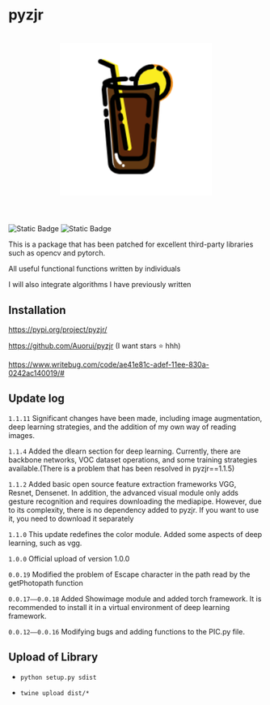 # pyzjr

<h1 align="center">
<img src="https://github.com/Auorui/AI-Learning-Materials/blob/main/webbg/%E5%86%B0%E7%BA%A2%E8%8C%B6.png" width="300">
</h1><br>

![Static Badge](https://img.shields.io/badge/GitHub-Auorui-bgr?link=https%3A%2F%2Fgithub.com%2FAuorui)
![Static Badge](https://img.shields.io/badge/Download-pyzjr-rgb?color=%233ABBEB&link=https%3A%2F%2Fpypi.org%2Fproject%2Fpyzjr)

This is a package that has been patched for excellent third-party libraries such as opencv and pytorch.

All useful functional functions written by individuals

I will also integrate algorithms I have previously written

## Installation

https://pypi.org/project/pyzjr/

https://github.com/Auorui/pyzjr (I want stars ⭐ hhh)

https://www.writebug.com/code/ae41e81c-adef-11ee-830a-0242ac140019/#

## Update log
`1.1.11` Significant changes have been made, including image augmentation, deep learning strategies, and the addition of 
         my own way of reading images.

`1.1.4` Added the dlearn section for deep learning. Currently, there are backbone networks, VOC dataset operations, 
        and some training strategies available.(There is a problem that has been resolved in pyzjr==1.1.5)

`1.1.2` Added basic open source feature extraction frameworks VGG, Resnet, Densenet.
        In addition, the advanced visual module only adds gesture recognition and requires 
        downloading the mediapipe. However, due to its complexity, there is no dependency added to pyzjr. 
        If you want to use it, you need to download it separately

`1.1.0` This update redefines the color module. Added some aspects of deep learning, such as vgg.

`1.0.0` Official upload of version 1.0.0

`0.0.19` Modified the problem of Escape character in the path read by the getPhotopath function

`0.0.17——0.0.18` Added Showimage module and added torch framework. It is recommended to install it in a virtual environment of deep learning framework.

`0.0.12——0.0.16` Modifying bugs and adding functions to the PIC.py file.

## Upload of Library

* `python setup.py sdist`

* `twine upload dist/*`